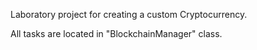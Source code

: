 Laboratory project for creating a custom Cryptocurrency.

All tasks are located in "BlockchainManager" class.

